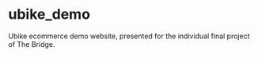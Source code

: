 # ubike_demo
Ubike ecommerce demo website, presented for the individual final project of The Bridge.
